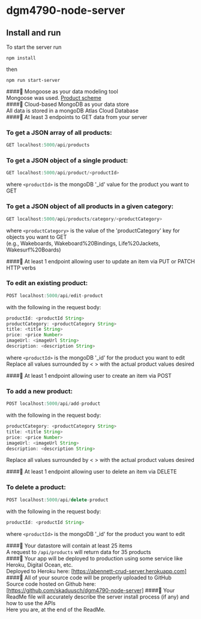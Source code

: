 # dgm4790-node-server

## Install and run
To start the server run
```shell
npm install
```
then
```shell
npm run start-server
```

####:small_blue_diamond: Mongoose as your data modeling tool  
   Mongoose was used. [Product scheme](https://github.com/skaduusch/dgm4790-node-server/blob/master/models/product.js)  
####:small_blue_diamond: Cloud-based MongoDB as your data store  
   All data is stored in a mongoDB Atlas Cloud Database  
####:small_blue_diamond: At least 3 endpoints to GET data from your server  
### To get a JSON array of all products:  
```javascript
GET localhost:5000/api/products
```  
### To get a JSON object of a single product:  
```javascript
GET localhost:5000/api/product/<productId>
```  
where `<productId>` is the mongoDB '_id' value for the product you want to GET  
### To get a JSON object of all products in a given category:  
```javascript
GET localhost:5000/api/products/category/<productCategory>
```  
where `<productCategory>` is the value of the 'productCategory' key for objects you want to GET  
(e.g., Wakeboards, Wakeboard%20Bindings, Life%20Jackets, Wakesurf%20Boards)

####:small_blue_diamond: At least 1 endpoint allowing user to update an item via PUT or PATCH HTTP verbs  
### To edit an existing product:  
```javascript
POST localhost:5000/api/edit-product
```  
with the following in the request body:  
```javascript
productId: <productId String>
productCategory: <productCategory String>
title: <title String>
price: <price Number>
imageUrl: <imageUrl String>
description: <description String>
```  
where `<productId>` is the mongoDB '_id' for the product you want to edit  
Replace all values surrounded by < > with the actual product values desired

####:small_blue_diamond: At least 1 endpoint allowing user to create an item via POST  
### To add a new product:  
```javascript
POST localhost:5000/api/add-product
```  
with the following in the request body:  
```javascript
productCategory: <productCategory String>
title: <title String>
price: <price Number>
imageUrl: <imageUrl String>
description: <description String>
```  
Replace all values surrounded by < > with the actual product values desired

####:small_blue_diamond: At least 1 endpoint allowing user to delete an item via DELETE  
### To delete a product:  
```javascript
POST localhost:5000/api/delete-product
```  
with the following in the request body:  
```javascript
productId: <productId String>
```  
where `<productId>` is the mongoDB '_id' for the product you want to edit  

####:small_blue_diamond: Your datastore will contain at least 25 items  
   A request to `/api/products` will return data for 35 products  
####:small_blue_diamond: Your app will be deployed to production using some service like Heroku, Digital Ocean, etc.  
   Deployed to Heroku here: [https://abennett-crud-server.herokuapp.com]  
####:small_blue_diamond: All of your source code will be properly uploaded to GitHub  
   Source code hosted on Github here: [https://github.com/skaduusch/dgm4790-node-server]
####:small_blue_diamond: Your ReadMe file will accurately describe the server install process (if any) and how to use the APIs  
   Here you are, at the end of the ReadMe.
